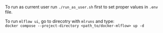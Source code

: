 To run as current user run `./run_as_user.sh` first to set proper values in `.env` file.

To run `mlflow ui`, go to direcotry with `mlruns` and type:</br>
`docker compose --project-directory <path_to/docker-mlflow> up -d`
